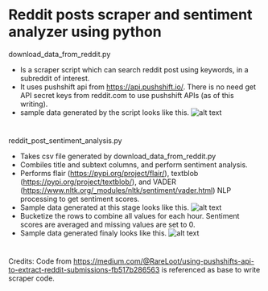 # Reddit posts scraper and sentiment analyzer using python

download_data_from_reddit.py 
* Is a scraper script which can search reddit post using keywords, in a subreddit of interest.
* It uses pushshift api from https://api.pushshift.io/. There is no need get API secret keys from reddit.com to use pushshift APIs (as of this writing).
* sample data generated by the script looks like this.
  ![alt text](https://github.com/pratikpv/reddit_scraper_and_sentiment_analyzer/blob/master/sample_reddit_data.png)

#
reddit_post_sentiment_analysis.py
* Takes csv file generated by download_data_from_reddit.py
* Combiles title and subtext columns, and perform sentiment analysis.
* Performs flair (https://pypi.org/project/flair/), textblob (https://pypi.org/project/textblob/), and VADER (https://www.nltk.org/_modules/nltk/sentiment/vader.html) NLP processing to get sentiment scores.
* Sample data generated at this stage looks like this.
  ![alt text](https://github.com/pratikpv/reddit_scraper_and_sentiment_analyzer/blob/master/sample_reddit_data_sentiment.png)
* Bucketize the rows to combine all values for each hour. Sentiment scores are averaged and missing values are set to 0.
* Sample data generated finaly looks like this.
  ![alt text](https://github.com/pratikpv/reddit_scraper_and_sentiment_analyzer/blob/master/sample_reddit_data_sentiment_bucketized.png)

#
Credits:
Code from https://medium.com/@RareLoot/using-pushshifts-api-to-extract-reddit-submissions-fb517b286563 is referenced as base to write scraper code.

